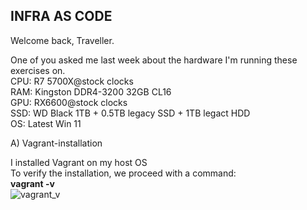 ## INFRA AS CODE

Welcome back, Traveller.

One of you asked me last week about the hardware I'm running these exercises on.  
CPU: R7 5700X@stock clocks  
RAM: Kingston DDR4-3200 32GB CL16  
GPU: RX6600@stock clocks  
SSD: WD Black 1TB + 0.5TB legacy SSD + 1TB legact HDD  
OS: Latest Win 11  

A) Vagrant-installation  

I installed Vagrant on my host OS  
To verify the installation, we proceed with a command:    
    **vagrant -v**  
![vagrant_v](https://github.com/user-attachments/assets/d78baf09-ebd9-4b18-b6db-c02f57a7a208)
    
